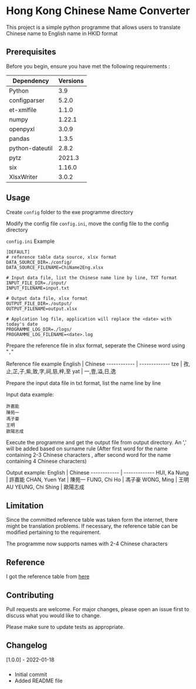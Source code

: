 # Hong Kong Chinese Name Converter

This project is a simple python programme that allows users to translate Chinese name to English name in HKID format

## Prerequisites
Before you begin, ensure you have met the following requirements :

Dependency | Versions
------------ | -------------
Python | 3.9
configparser | 5.2.0
et-xmlfile | 1.1.0
numpy | 1.22.1
openpyxl | 3.0.9
pandas | 1.3.5
python-dateutil | 2.8.2
pytz | 2021.3
six | 1.16.0
XlsxWriter | 3.0.2

## Usage

Create `config` folder to the exe programme directory

Modify the config file `config.ini`, move the config file to the config directory

`config.ini` Example
```
[DEFAULT]
# reference table data source, xlsx format
DATA_SOURCE_DIR=./config/
DATA_SOURCE_FILENAME=ChiName2Eng.xlsx

# Input data file, list the Chinese name line by line, TXT format
INPUT_FILE_DIR=./input/
INPUT_FILENAME=input.txt

# Output data file, xlsx format
OUTPUT_FILE_DIR=./output/
OUTPUT_FILENAME=output.xlsx

# Applcation log file, application will replace the <date> with today's date
PROGRAMME_LOG_DIR=./logs/
PROGRAMME_LOG_FILENAME=<date>.log
```

Prepare the reference file in xlsx format, seperate the Chinese word using "`,`"

Reference file example
English | Chinese
------------ | -------------
tze | 孜,止,芷,子,紫,致,字,祠,慈,梓,至
yat | 一,壹,溢,日,逸

Prepare the input data file in txt format, list the name line by line

Input data example:
```
許嘉能
陳苑一
馮子豪
王明
歐陽志成
```

Execute the programme and get the output file from output directory. An ',' will be added based on surname rule (After first word for the name containing 2-3 Chinese characters , after second word for the name containing 4 Chinese characters)

Output example:
English | Chinese
------------ | -------------
HUI, Ka Nung | 許嘉能
CHAN, Yuen Yat | 陳苑一
FUNG, Chi Ho | 馮子豪
WONG, Ming | 王明
AU YEUNG, Chi Shing | 歐陽志成

## Limitation
Since the committed reference table was taken form the internet, there might be translation problems. If necessary, the reference table can be modified pertaining to the requirement.

The programme now supports names with 2-4 Chinese characters

## Reference
I got the reference table from [here](
https://www.wikiwand.com/zh-hk/%E9%A6%99%E6%B8%AF%E6%94%BF%E5%BA%9C%E7%B2%B5%E8%AA%9E%E6%8B%BC%E9%9F%B3)

## Contributing
Pull requests are welcome. For major changes, please open an issue first to discuss what you would like to change.

Please make sure to update tests as appropriate.

## Changelog
[1.0.0] - 2022-01-18

###
- Initial commit
- Added README file